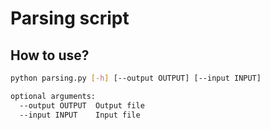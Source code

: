 # Parsing script

## How to use?

```bash
python parsing.py [-h] [--output OUTPUT] [--input INPUT]

optional arguments:
  --output OUTPUT  Output file
  --input INPUT    Input file
```
